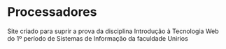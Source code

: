 # Processadores
Site criado para suprir a prova da disciplina Introdução à Tecnologia Web do 1º período de Sistemas de Informação da faculdade Unirios
